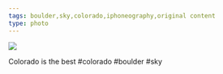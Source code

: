 ```yaml
---
tags: boulder,sky,colorado,iphoneography,original content
type: photo
---
```

<img src="http://25.media.tumblr.com/5b6bbe18cb25d17c83a8b3f948133805/tumblr_mmx4ee0c9l1rdkc0do1_1280.jpg" />

Colorado is the best #colorado #boulder #sky
